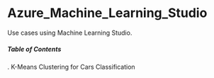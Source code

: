 # Azure_Machine_Learning_Studio
Use cases using Machine Learning Studio. 

##### Table of Contents  
  
. K-Means Clustering for Cars Classification    
